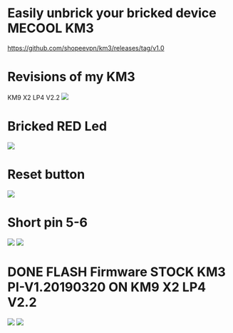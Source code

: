 # Easily unbrick your bricked device MECOOL KM3

https://github.com/shopeevpn/km3/releases/tag/v1.0

# Revisions of my KM3
KM9 X2 LP4 V2.2
<img src="https://github.com/shopeevpn/km3/blob/main/MECOOL%20KM3/img/KM9-X2-LP4-V2.2.jpg">

# Bricked RED Led 

<img src="https://github.com/shopeevpn/km3/blob/main/MECOOL%20KM3/img/bricked-red.jpg">

# Reset button
<img src="https://github.com/shopeevpn/km3/blob/main/MECOOL%20KM3/img/reset.jpg">

# Short pin 5-6
<img src="https://github.com/shopeevpn/km3/blob/main/MECOOL%20KM3/img/shortpin-5-6.jpg">

<img src="https://github.com/shopeevpn/km3/blob/main/MECOOL%20KM3/img/shortpin.jpg">

# DONE FLASH Firmware STOCK KM3 PI-V1.20190320 ON KM9 X2 LP4 V2.2
<img src="https://github.com/shopeevpn/km3/blob/main/MECOOL%20KM3/img/doneflash.jpg">

<img src="https://github.com/shopeevpn/km3/blob/main/MECOOL%20KM3/img/KM3_LPDDR4X_STOCK-KM3-PI-V1.20190320.jpg">

